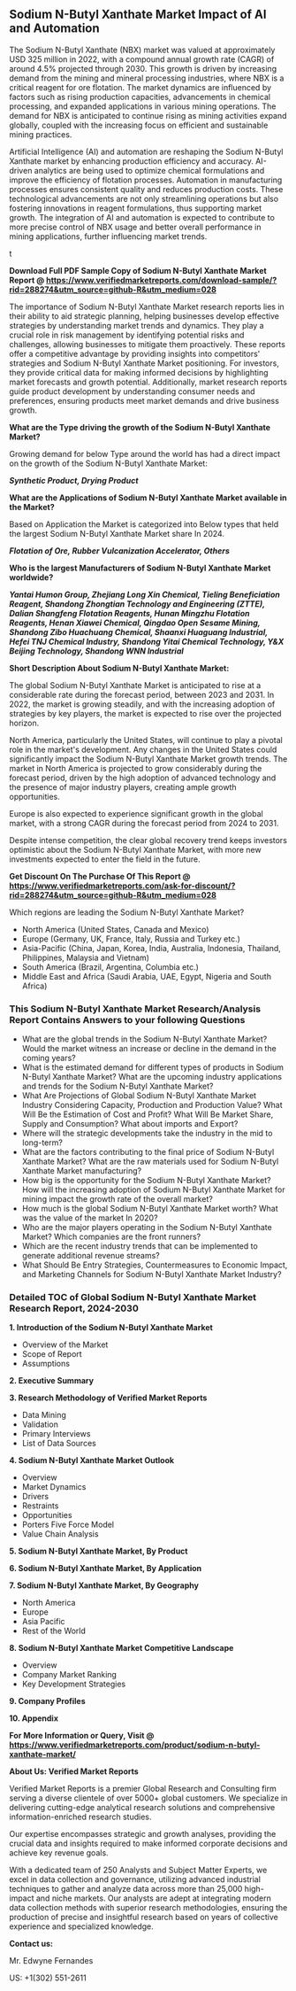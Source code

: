 <h2>Sodium N-Butyl Xanthate Market Impact of AI and Automation</h2><p>The Sodium N-Butyl Xanthate (NBX) market was valued at approximately USD 325 million in 2022, with a compound annual growth rate (CAGR) of around 4.5% projected through 2030. This growth is driven by increasing demand from the mining and mineral processing industries, where NBX is a critical reagent for ore flotation. The market dynamics are influenced by factors such as rising production capacities, advancements in chemical processing, and expanded applications in various mining operations. The demand for NBX is anticipated to continue rising as mining activities expand globally, coupled with the increasing focus on efficient and sustainable mining practices.</p><p>Artificial Intelligence (AI) and automation are reshaping the Sodium N-Butyl Xanthate market by enhancing production efficiency and accuracy. AI-driven analytics are being used to optimize chemical formulations and improve the efficiency of flotation processes. Automation in manufacturing processes ensures consistent quality and reduces production costs. These technological advancements are not only streamlining operations but also fostering innovations in reagent formulations, thus supporting market growth. The integration of AI and automation is expected to contribute to more precise control of NBX usage and better overall performance in mining applications, further influencing market trends.</p>t</p><p id="" class=""><strong>Download Full PDF Sample Copy of Sodium N-Butyl Xanthate Market Report @ <a href="https://www.verifiedmarketreports.com/download-sample/?rid=288274&utm_source=github-R&utm_medium=028" target="_blank">https://www.verifiedmarketreports.com/download-sample/?rid=288274&utm_source=github-R&utm_medium=028</a></strong></p><p>The importance of&nbsp;Sodium N-Butyl Xanthate Market research reports lies in their ability to aid strategic planning, helping businesses develop effective strategies by understanding market trends and dynamics. They play a crucial role in risk management by identifying potential risks and challenges, allowing businesses to mitigate them proactively. These reports offer a competitive advantage by providing insights into competitors' strategies and Sodium N-Butyl Xanthate Market positioning. For investors, they provide critical data for making informed decisions by highlighting market forecasts and growth potential. Additionally, market research reports guide product development by understanding consumer needs and preferences, ensuring products meet market demands and drive business growth.</p><p><strong>What are the&nbsp;Type driving the growth of the Sodium N-Butyl Xanthate Market?</strong></p><p id="" class="">Growing demand for below Type around the world has had a direct impact on the growth of the Sodium N-Butyl Xanthate Market:</p><em><strong>Synthetic Product, Drying Product</strong></em></p><strong>What are the&nbsp;Applications&nbsp;of Sodium N-Butyl Xanthate Market available in the Market?</strong></p><p id="" class="">Based on Application the Market is categorized into Below types that held the largest Sodium N-Butyl Xanthate Market share In 2024.</p><em><strong>Flotation of Ore, Rubber Vulcanization Accelerator, Others</strong></em></p><strong>Who is the largest Manufacturers of Sodium N-Butyl Xanthate Market worldwide?</strong></p><p><em><strong>Yantai Humon Group, Zhejiang Long Xin Chemical, Tieling Beneficiation Reagent, Shandong Zhongtian Technology and Engineering (ZTTE), Dalian Shangfeng Flotation Reagents, Hunan Mingzhu Flotation Reagents, Henan Xiawei Chemical, Qingdao Open Sesame Mining, Shandong Zibo Huachuang Chemical, Shaanxi Huaguang Industrial, Hefei TNJ Chemical Industry, Shandong Yitai Chemical Technology, Y&X Beijing Technology, Shandong WNN Industrial</strong></em></p><p id="" class=""><strong>Short Description About Sodium N-Butyl Xanthate Market:</strong></p><p>The global Sodium N-Butyl Xanthate Market is anticipated to rise at a considerable rate during the forecast period, between 2023 and 2031. In 2022, the market is growing steadily, and with the increasing adoption of strategies by key players, the market is expected to rise over the projected horizon.</p><p>North America, particularly the United States, will continue to play a pivotal role in the market's development. Any changes in the United States could significantly impact the Sodium N-Butyl Xanthate Market growth trends. The market in North America is projected to grow considerably during the forecast period, driven by the high adoption of advanced technology and the presence of major industry players, creating ample growth opportunities.</p><p>Europe is also expected to experience significant growth in the global market, with a strong CAGR during the forecast period from 2024 to 2031.</p><p>Despite intense competition, the clear global recovery trend keeps investors optimistic about the Sodium N-Butyl Xanthate Market, with more new investments expected to enter the field in the future.</p><p id="" class=""><strong>Get Discount On The Purchase Of This Report @ <a href="https://www.verifiedmarketreports.com/ask-for-discount/?rid=288274&utm_source=github-R&utm_medium=028" target="_blank">https://www.verifiedmarketreports.com/ask-for-discount/?rid=288274&utm_source=github-R&utm_medium=028</a></strong></p>Which regions are leading the Sodium N-Butyl Xanthate Market?</p><ul><li>North America (United States, Canada and Mexico)</li><li>Europe (Germany, UK, France, Italy, Russia and Turkey etc.)</li><li>Asia-Pacific (China, Japan, Korea, India, Australia, Indonesia, Thailand, Philippines, Malaysia and Vietnam)</li><li>South America (Brazil, Argentina, Columbia etc.)</li><li>Middle East and Africa (Saudi Arabia, UAE, Egypt, Nigeria and South Africa)</li></ul><h3 id="" class="">This Sodium N-Butyl Xanthate Market Research/Analysis Report Contains Answers to your following Questions</h3><ul><li>What are the global trends in the Sodium N-Butyl Xanthate Market? Would the market witness an increase or decline in the demand in the coming years?</li><li>What is the estimated demand for different types of products in Sodium N-Butyl Xanthate Market? What are the upcoming industry applications and trends for the Sodium N-Butyl Xanthate Market?</li><li>What Are Projections of Global Sodium N-Butyl Xanthate Market Industry Considering Capacity, Production and Production Value? What Will Be the Estimation of Cost and Profit? What Will Be Market Share, Supply and Consumption? What about imports and Export?</li><li>Where will the strategic developments take the industry in the mid to long-term?</li><li>What are the factors contributing to the final price of Sodium N-Butyl Xanthate Market? What are the raw materials used for Sodium N-Butyl Xanthate Market manufacturing?</li><li>How big is the opportunity for the Sodium N-Butyl Xanthate Market? How will the increasing adoption of Sodium N-Butyl Xanthate Market for mining impact the growth rate of the overall market?</li><li>How much is the global Sodium N-Butyl Xanthate Market worth? What was the value of the market In 2020?</li><li>Who are the major players operating in the Sodium N-Butyl Xanthate Market? Which companies are the front runners?</li><li>Which are the recent industry trends that can be implemented to generate additional revenue streams?</li><li>What Should Be Entry Strategies, Countermeasures to Economic Impact, and Marketing Channels for Sodium N-Butyl Xanthate Market Industry?</li></ul><h3 id="" class="">Detailed TOC of Global Sodium N-Butyl Xanthate Market Research Report, 2024-2030</h3><p id="" class=""><strong>1. Introduction of the Sodium N-Butyl Xanthate Market</strong></p><ul><li>Overview of the Market</li><li>Scope of Report</li><li>Assumptions</li></ul><p id="" class=""><strong>2. Executive Summary</strong></p><p id="" class=""><strong>3. Research Methodology of Verified Market Reports</strong></p><ul><li>Data Mining</li><li>Validation</li><li>Primary Interviews</li><li>List of Data Sources</li></ul><p id="" class=""><strong>4. Sodium N-Butyl Xanthate Market Outlook</strong></p><ul><li>Overview</li><li>Market Dynamics</li><li>Drivers</li><li>Restraints</li><li>Opportunities</li><li>Porters Five Force Model</li><li>Value Chain Analysis</li></ul><p id="" class=""><strong>5. Sodium N-Butyl Xanthate Market, By Product</strong></p><p id="" class=""><strong>6. Sodium N-Butyl Xanthate Market, By Application</strong></p><p id="" class=""><strong>7. Sodium N-Butyl Xanthate Market, By Geography</strong></p><ul><li>North America</li><li>Europe</li><li>Asia Pacific</li><li>Rest of the World</li></ul><p id="" class=""><strong>8. Sodium N-Butyl Xanthate Market Competitive Landscape</strong></p><ul><li>Overview</li><li>Company Market Ranking</li><li>Key Development Strategies</li></ul><p id="" class=""><strong>9. Company Profiles</strong></p><p id="" class=""><strong>10. Appendix</strong></p><p id="" class=""><strong>For More Information or Query, Visit @ <a href="https://www.verifiedmarketreports.com/product/sodium-n-butyl-xanthate-market/" target="_blank">https://www.verifiedmarketreports.com/product/sodium-n-butyl-xanthate-market/</a></strong></p><p id="" class=""><strong>About Us: Verified Market Reports</strong></p><p id="" class="">Verified Market Reports is a premier Global Research and Consulting firm serving a diverse clientele of over 5000+ global customers. We specialize in delivering cutting-edge analytical research solutions and comprehensive information-enriched research studies.</p><p id="" class="">Our expertise encompasses strategic and growth analyses, providing the crucial data and insights required to make informed corporate decisions and achieve key revenue goals.</p><p id="" class="">With a dedicated team of 250 Analysts and Subject Matter Experts, we excel in data collection and governance, utilizing advanced industrial techniques to gather and analyze data across more than 25,000 high-impact and niche markets. Our analysts are adept at integrating modern data collection methods with superior research methodologies, ensuring the production of precise and insightful research based on years of collective experience and specialized knowledge.</p><p id="" class=""><strong>Contact us:</strong></p><p id="" class="">Mr. Edwyne Fernandes</p><p id="" class="">US: +1(302) 551-2611</p>